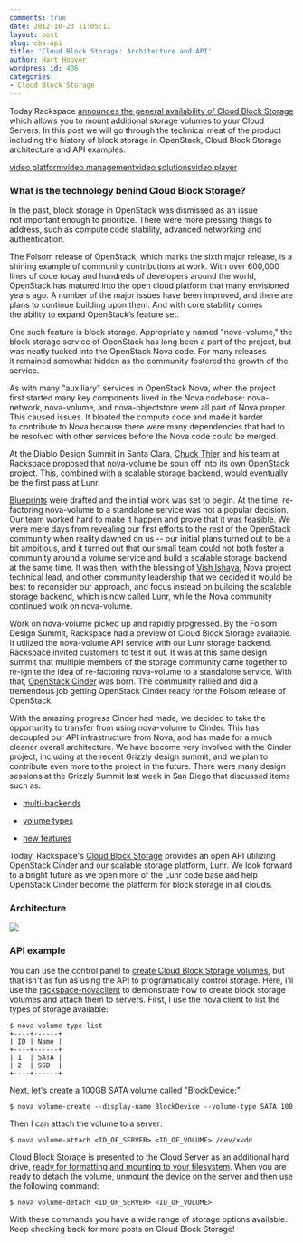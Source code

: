 ```yaml
---
comments: true
date: 2012-10-23 11:05:11
layout: post
slug: cbs-api
title: 'Cloud Block Storage: Architecture and API'
author: Hart Hoover
wordpress_id: 406
categories:
- Cloud Block Storage
---
```


Today Rackspace [announces the general availability of Cloud Block Storage](http://www.rackspace.com/blog/cloud-block-storage/) which allows you to mount additional storage volumes to your Cloud Servers. In this post we will go through the technical meat of the product including the history of block storage in OpenStack, Cloud Block Storage architecture and API examples.
<!-- more -->
<img style="visibility:hidden;width:0px;height:0px;" border=0 width=0 height=0 src="http://c.gigcount.com/wildfire/IMP/CXNID=2000002.11NXC/bT*xJmx*PTEzNTIxMjkzODc1NzImcHQ9MTM1MjEyOTM5MDQ*OCZwPSZkPSZnPTImbz1jYjhiYzYzZGQwODM*NjBkOTVlYmJkM2Y*/MDcyODQzOCZvZj*w.gif" /><object name="kaltura_player_1352129386" id="kaltura_player_1352129386" type="application/x-shockwave-flash" allowScriptAccess="always" allowNetworking="all" allowFullScreen="true" height="396" width="704" data="http://www.kaltura.com/index.php/kwidget/wid/1_itmqe6m7/uiconf_id/7929611"><param name="allowScriptAccess" value="always" /><param name="allowNetworking" value="all" /><param name="allowFullScreen" value="true" /><param name="bgcolor" value="#000000" /><param name="movie" value="http://www.kaltura.com/index.php/kwidget/wid/1_itmqe6m7/uiconf_id/7929611"/><param name="flashVars" value=""/><a href="http://corp.kaltura.com">video platform</a><a href="http://corp.kaltura.com/video_platform/video_management">video management</a><a href="http://corp.kaltura.com/solutions/video_solution">video solutions</a><a href="http://corp.kaltura.com/video_platform/video_publishing">video player</a></object>

### What is the technology behind Cloud Block Storage?


In the past, block storage in OpenStack was dismissed as an issue not important enough to prioritize. There were more pressing things to address, such as compute code stability, advanced networking and authentication.

The Folsom release of OpenStack, which marks the sixth major release, is a shining example of community contributions at work. With over 600,000 lines of code today and hundreds of developers around the world, OpenStack has matured into the open cloud platform that many envisioned years ago. A number of the major issues have been improved, and there are plans to continue building upon them. And with core stability comes the ability to expand OpenStack’s feature set.

One such feature is block storage. Appropriately named "nova-volume," the block storage service of OpenStack has long been a part of the project, but was neatly tucked into the OpenStack Nova code. For many releases it remained somewhat hidden as the community fostered the growth of the service.

As with many "auxiliary" services in OpenStack Nova, when the project first started many key components lived in the Nova codebase: nova-network, nova-volume, and nova-objectstore were all part of Nova proper. This caused issues. It bloated the compute code and made it harder to contribute to Nova because there were many dependencies that had to be resolved with other services before the Nova code could be merged.

At the Diablo Design Summit in Santa Clara, [Chuck Thier](http://www.linkedin.com/in/cthier) and his team at Rackspace proposed that nova-volume be spun off into its own OpenStack project. This, combined with a scalable storage backend, would eventually be the first pass at Lunr.

[Blueprints](https://blueprints.launchpad.net/nova/+spec/integrate-block-storage) were drafted and the initial work was set to begin. At the time, re-factoring nova-volume to a standalone service was not a popular decision. Our team worked hard to make it happen and prove that it was feasible. We were mere days from revealing our first efforts to the rest of the OpenStack community when reality dawned on us -- our initial plans turned out to be a bit ambitious, and it turned out that our small team could not both foster a community around a volume service and build a scalable storage backend at the same time. It was then, with the blessing of [Vish Ishaya](http://www.linkedin.com/in/vishvananda), Nova project technical lead, and other community leadership that we decided it would be best to reconsider our approach, and focus instead on building the scalable storage backend, which is now called Lunr, while the Nova community continued work on nova-volume.

Work on nova-volume picked up and rapidly progressed. By the Folsom Design Summit, Rackspace had a preview of Cloud Block Storage available. It utilized the nova-volume API service with our Lunr storage backend. Rackspace invited customers to test it out. It was at this same design summit that multiple members of the storage community came together to re-ignite the idea of re-factoring nova-volume to a standalone service. With that, [OpenStack Cinder](http://wiki.openstack.org/Cinder) was born. The community rallied and did a tremendous job getting OpenStack Cinder ready for the Folsom release of OpenStack.

With the amazing progress Cinder had made, we decided to take the opportunity to transfer from using nova-volume to Cinder. This has decoupled our API infrastructure from Nova, and has made for a much cleaner overall architecture. We have become very involved with the Cinder project, including at the recent Grizzly design summit, and we plan to contribute even more to the project in the future. There were many design sessions at the Grizzly Summit last week in San Diego that discussed items such as:



	
  * [multi-backends](https://etherpad.openstack.org/grizzly-cinder-multibackend)

	
  * [volume types](https://etherpad.openstack.org/grizzly-cinder-volumetypes)

	
  * [new features](https://etherpad.openstack.org/grizzly-cinder-newfeatures)


Today, Rackspace's [Cloud Block Storage](http://www.rackspace.com/cloud/public/blockstorage/) provides an open API utilizing OpenStack Cinder and our scalable storage platform, Lunr. We look forward to a bright future as we open more of the Lunr code base and help OpenStack Cinder become the platform for block storage in all clouds.


### Architecture


![](a/2012-10-23-cbs-api/CBS_arch.jpg)


### API example


You can use the control panel to [create Cloud Block Storage volumes](http://www.rackspace.com/knowledge_center/article/cbs-create-and-attach-a-volume), but that isn't as fun as using the API to programatically control storage. Here, I'll use the [rackspace-novaclient](http://www.rackspace.com/knowledge_center/article/installing-python-novaclient-on-linux-and-mac-os) to demonstrate how to create block storage volumes and attach them to servers. First, I use the nova client to list the types of storage available:

    
    $ nova volume-type-list
    +----+------+
    | ID | Name |
    +----+------+
    | 1  | SATA |
    | 2  | SSD  |
    +----+------+


Next, let's create a 100GB SATA volume called "BlockDevice:"

    
    $ nova volume-create --display-name BlockDevice --volume-type SATA 100


Then I can attach the volume to a server:

    
    $ nova volume-attach <ID_OF_SERVER> <ID_OF_VOLUME> /dev/xvdd


Cloud Block Storage is presented to the Cloud Server as an additional hard drive, [ready for formatting and mounting to your filesystem](http://www.rackspace.com/knowledge_center/article/cbs-prepare-your-volume). When you are ready to detach the volume, [unmount the device](http://www.rackspace.com/knowledge_center/article/cbs-detach-and-delete-volumes) on the server and then use the following command:

    
    $ nova volume-detach <ID_OF_SERVER> <ID_OF_VOLUME>


With these commands you have a wide range of storage options available. Keep checking back for more posts on Cloud Block Storage!
